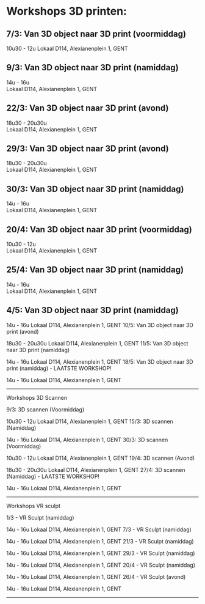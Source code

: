 # Workshops 3D printen:

## 7/3: Van 3D object naar 3D print (voormiddag)
10u30 - 12u
Lokaal D114, Alexianenplein 1, GENT
## 9/3: Van 3D object naar 3D print (namiddag)
14u - 16u  
Lokaal D114, Alexianenplein 1, GENT  
## 22/3: Van 3D object naar 3D print (avond)
18u30 - 20u30u  
Lokaal D114, Alexianenplein 1, GENT
## 29/3: Van 3D object naar 3D print (avond)
18u30 - 20u30u  
Lokaal D114, Alexianenplein 1, GENT  

## 30/3: Van 3D object naar 3D print (namiddag)
14u - 16u  
Lokaal D114, Alexianenplein 1, GENT  

## 20/4: Van 3D object naar 3D print (voormiddag)
10u30 - 12u  
Lokaal D114, Alexianenplein 1, GENT  

## 25/4: Van 3D object naar 3D print (namiddag)
14u - 16u  
Lokaal D114, Alexianenplein 1, GENT  

## 4/5: Van 3D object naar 3D print (namiddag)

14u - 16u
Lokaal D114, Alexianenplein 1, GENT
10/5: Van 3D object naar 3D print (avond)

18u30 - 20u30u
Lokaal D114, Alexianenplein 1, GENT
11/5: Van 3D object naar 3D print (namiddag)

14u - 16u
Lokaal D114, Alexianenplein 1, GENT
18/5: Van 3D object naar 3D print (namiddag) - LAATSTE WORKSHOP!

14u - 16u
Lokaal D114, Alexianenplein 1, GENT


***



Workshops 3D Scannen

9/3: 3D scannen (Voormiddag)

10u30 - 12u
Lokaal D114, Alexianenplein 1, GENT
15/3: 3D scannen (Namiddag)

14u - 16u
Lokaal D114, Alexianenplein 1, GENT
30/3: 3D scannen (Voormiddag)

10u30 - 12u
Lokaal D114, Alexianenplein 1, GENT
19/4: 3D scannen (Avond)

18u30 - 20u30u
Lokaal D114, Alexianenplein 1, GENT
27/4: 3D scannen (Namiddag) - LAATSTE WORKSHOP!

14u - 16u
Lokaal D114, Alexianenplein 1, GENT


* **



Workshops VR sculpt

1/3 - VR Sculpt (namiddag)

14u - 16u
Lokaal D114, Alexianenplein 1, GENT
7/3 - VR Sculpt (namiddag)

14u - 16u
Lokaal D114, Alexianenplein 1, GENT
21/3 - VR Sculpt (namiddag)

14u - 16u
Lokaal D114, Alexianenplein 1, GENT
29/3 - VR Sculpt (namiddag)

14u - 16u
Lokaal D114, Alexianenplein 1, GENT
20/4 - VR Sculpt (namiddag)

14u - 16u
Lokaal D114, Alexianenplein 1, GENT
26/4 - VR Sculpt (avond)

14u - 16u
Lokaal D114, Alexianenplein 1, GENT
***
